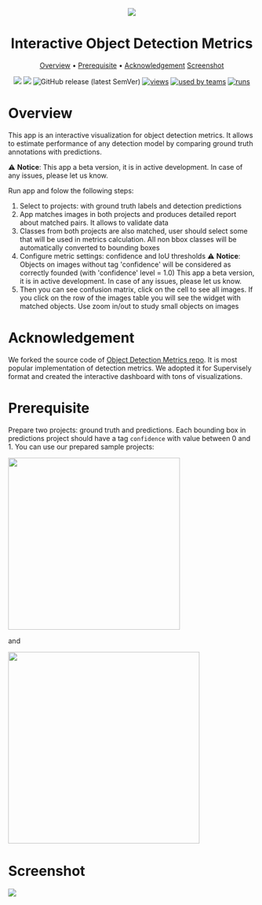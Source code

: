 <div align="center" markdown>
<img src="https://i.imgur.com/PlwXDGP.png"/>

# Interactive Object Detection Metrics 

<p align="center">
  <a href="#Overview">Overview</a> •
  <a href="#Prerequisite">Prerequisite</a> •
  <a href="#References">Acknowledgement</a>
  <a href="#References">Screenshot</a>
</p>


[![](https://img.shields.io/badge/supervisely-ecosystem-brightgreen)](https://ecosystem.supervise.ly/apps/supervisely-ecosystem/review_object_detection_metrics/supervisely)
[![](https://img.shields.io/badge/slack-chat-green.svg?logo=slack)](https://supervise.ly/slack)
![GitHub release (latest SemVer)](https://img.shields.io/github/v/release/supervisely-ecosystem/review_object_detection_metrics)
[![views](https://app.supervise.ly/public/api/v3/ecosystem.counters?repo=supervisely-ecosystem/review_object_detection_metrics/supervisely&counter=views&label=views)](https://supervise.ly)
[![used by teams](https://app.supervise.ly/public/api/v3/ecosystem.counters?repo=supervisely-ecosystem/review_object_detection_metrics/supervisely&counter=downloads&label=used%20by%20teams)](https://supervise.ly)
[![runs](https://app.supervise.ly/public/api/v3/ecosystem.counters?repo=supervisely-ecosystem/review_object_detection_metrics/supervisely&counter=runs&label=runs&123)](https://supervise.ly)

</div>

# Overview
This app is an interactive visualization for object detection metrics. 
It allows to estimate performance of any detection model by comparing ground truth annotations with predictions.

⚠️ **Notice**: This app a beta version, it is in active development. In case of any issues, please let us know.

Run app and folow the following steps:
1. Select to projects: with ground truth labels and detection predictions
2. App matches images in both projects and produces detailed report about matched pairs. It allows to validate data
3. Classes from both projects are also matched, user should select some that will be used in metrics calculation. 
All non bbox classes will be automatically converted to bounding boxes
4. Configure metric settings: confidence and IoU thresholds
⚠️ **Notice**: Objects on images without tag 'confidence' will be considered as correctly founded (with 'confidence' level = 1.0)
This app a beta version, it is in active development. In case of any issues, please let us know.
6. Then you can see confusion matrix, click on the cell to see all images. If you click on the row of the images table 
you will see the widget with matched objects. Use zoom in/out to study small objects on images

# Acknowledgement
We forked the source code of [Object Detection Metrics repo](https://github.com/rafaelpadilla/Object-Detection-Metrics).
It is most popular implementation of detection metrics. We adopted it for Supervisely format and created the interactive 
dashboard with tons of visualizations. 

# Prerequisite
Prepare two projects: ground truth and predictions. Each bounding box in predictions project should have a tag 
`confidence` with value between 0 and 1. You can use our prepared sample projects: 

<img data-key="sly-module-link" data-module-slug="supervisely-ecosystem/pascal_sample_gt" src="https://i.imgur.com/wYPHUJ0.png" width="350px"/>

and 

<img data-key="sly-module-link" data-module-slug="supervisely-ecosystem/pascal_sample_pred" src="https://i.imgur.com/q6xUnW6.png" width="390px"/>


# Screenshot

<img src="https://i.imgur.com/xBrUAv9.png"/>
